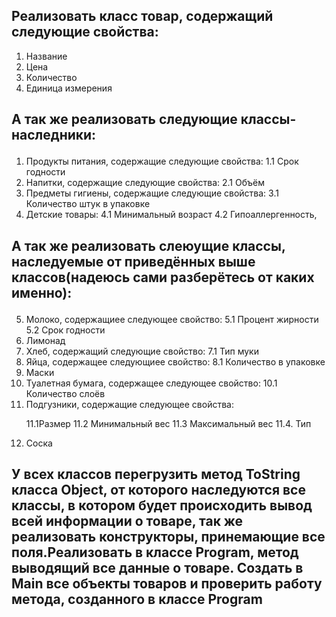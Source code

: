 ## Реализовать класс товар, содержащий следующие свойства:
1. Название
2. Цена
3. Количество
4. Единица измерения

## А так же реализовать следующие классы-наследники:</p>
1. Продукты питания, содержащие следующие свойства:
   1.1 Срок годности
2. Напитки, содержащие следующие свойства:
   2.1 Объём
3. Предметы гигиены, содержащие следующие свойства:
   3.1 Количество штук в упаковке
4. Детские товары:
   4.1 Минимальный возраст
   4.2 Гипоаллергенность,
## А так же реализовать слеюущие классы, наследуемые от приведённых выше классов(надеюсь сами разберётесь от каких именно):</p>
5. Молоко, содержащиее следующее свойство:
   5.1 Процент жирности
   5.2 Срок годности
6. Лимонад
7. Хлеб, содержащий следующие свойство:
   7.1 Тип муки
8. Яйца, содержащее следующиее свойство:
   8.1 Количество в упаковке
9. Маски
10. Туалетная бумага, содержащее следующее свойство:
    10.1 Количество слоёв
11. Подгузники, содержащие следующее свойства:
    <p>
    11.1Размер  
    11.2 Минимальный вес  
    11.3 Максимальный вес  
    11.4. Тип  
    </p>
12. Соска

## У всех классов перегрузить метод ToString класса Object, от которого наследуются все классы, в котором будет происходить вывод всей информации о товаре, так же реализовать конструкторы, принемающие все поля.Реализовать в классе Program, метод выводящий все данные о товаре. Создать в Main все объекты товаров и проверить работу метода, созданного в классе Program
